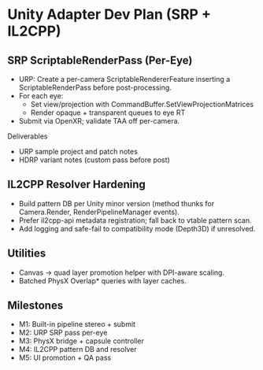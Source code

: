 # Unity Adapter Dev Plan (SRP + IL2CPP)

## SRP ScriptableRenderPass (Per-Eye)
- URP: Create a per-camera ScriptableRendererFeature inserting a ScriptableRenderPass before post-processing.
- For each eye:
  - Set view/projection with CommandBuffer.SetViewProjectionMatrices
  - Render opaque + transparent queues to eye RT
- Submit via OpenXR; validate TAA off per-camera.

Deliverables
- URP sample project and patch notes
- HDRP variant notes (custom pass before post)

## IL2CPP Resolver Hardening
- Build pattern DB per Unity minor version (method thunks for Camera.Render, RenderPipelineManager events).
- Prefer il2cpp-api metadata registration; fall back to vtable pattern scan.
- Add logging and safe-fail to compatibility mode (Depth3D) if unresolved.

## Utilities
- Canvas → quad layer promotion helper with DPI-aware scaling.
- Batched PhysX Overlap* queries with layer caches.

## Milestones
- M1: Built-in pipeline stereo + submit
- M2: URP SRP pass per-eye
- M3: PhysX bridge + capsule controller
- M4: IL2CPP pattern DB and resolver
- M5: UI promotion + QA pass
